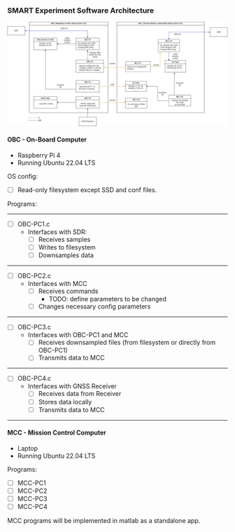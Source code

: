 ### SMART Experiment Software Architecture

![Alt Text](./Images/SW_arch.drawio.png)

#### OBC - On-Board Computer

- Raspberry Pi 4
- Running Ubuntu 22.04 LTS

OS config:
- [ ] Read-only filesystem except SSD and conf files.

Programs:

---
- [ ] OBC-PC1.c
    - Interfaces with SDR:
        - [ ] Receives samples
        - [ ] Writes to filesystem
        - [ ] Downsamples data
---
- [ ] OBC-PC2.c
    - Interfaces with MCC
        - [ ] Receives commands
            - TODO: define parameters to be changed
        - [ ] Changes necessary config parameters
---
- [ ] OBC-PC3.c
    - Interfaces with OBC-PC1 and MCC
        - [ ] Receives downsampled files (from filesystem or directly from OBC-PC1)
        - [ ] Transmits data to MCC
---
- [ ] OBC-PC4.c
    - Interfaces with GNSS Receiver
        - [ ] Receives data from Receiver 
        - [ ] Stores data locally
        - [ ] Transmits data to MCC
---

#### MCC - Mission Control Computer

- Laptop 
- Running Ubuntu 22.04 LTS

Programs:
- [ ] MCC-PC1
- [ ] MCC-PC2
- [ ] MCC-PC3
- [ ] MCC-PC4

MCC programs will be implemented in matlab as a standalone app. 
